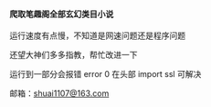 #### 爬取笔趣阁全部玄幻类目小说

运行速度有点慢，不知道是网速问题还是程序问题

还望大神们多多指教，帮忙改进一下

运行到一部分会报错 error 0
在头部 import ssl 可解决

邮箱：shuai1107@163.com
